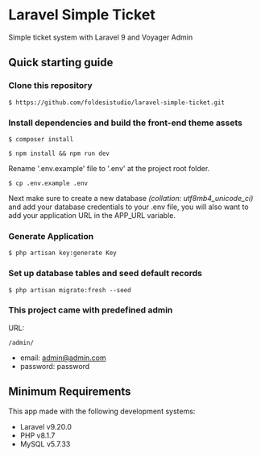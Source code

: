 # Laravel Simple Ticket
Simple ticket system with Laravel 9 and Voyager Admin

## Quick starting guide

### Clone this repository

`$ https://github.com/foldesistudio/laravel-simple-ticket.git
`
### Install dependencies and build the front-end theme assets

`$ composer install`

`$ npm install && npm run dev`

Rename '.env.example' file to '.env' at the project root folder.

`$ cp .env.example .env`

Next make sure to create a new database _(collation: utf8mb4_unicode_ci)_ and add your database credentials to your .env file, you will also want to add your application URL in the APP_URL variable.

### Generate Application 

`$ php artisan key:generate Key`
 

### Set up database tables and seed default records

`$ php artisan migrate:fresh --seed  `

### This project came with predefined admin

URL: 

`/admin/`

* email: admin@admin.com
* password: password  

## Minimum Requirements
This app made with the following development systems:

* Laravel v9.20.0
* PHP v8.1.7
* MySQL v5.7.33
